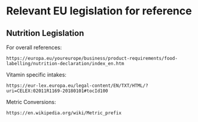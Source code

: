# Relevant EU legislation for reference

## Nutrition Legislation
For overall references:
``` 
https://europa.eu/youreurope/business/product-requirements/food-labelling/nutrition-declaration/index_en.htm
```

Vitamin specific intakes:

```
https://eur-lex.europa.eu/legal-content/EN/TXT/HTML/?uri=CELEX:02011R1169-20180101#tocId100
```

Metric Conversions:
```
https://en.wikipedia.org/wiki/Metric_prefix
```